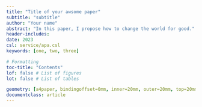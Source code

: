 ```yaml
---
title: "Title of your awsome paper"
subtitle: "subtitle"
author: "Your name"
abstract: "In this paper, I propose how to change the world for good."
header-includes:
date: 2023
csl: service/apa.csl
keywords: [one, two, three]

# Formatting
toc-title: "Contents"
lof: false # List of figures
lot: false # List of tables

geometry: [a4paper, bindingoffset=0mm, inner=20mm, outer=20mm, top=20mm, bottom=20mm] # See https://ctan.org/pkg/geometry
documentclass: article
---
```

